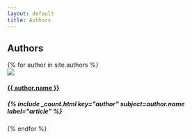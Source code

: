 ```yaml
---
layout: default
title: Authors
---
```


<div class="container">
  <h2 class="section-header">Authors</h2>
  <div data-card-deck class="card-deck">
    <div class="cards-4x">
      <div class="row">
      {% for author in site.authors %}
        <div class="card">
          <a href="{{ author.url }}">
            <img class="card-img-top img-responsive" src="{{ author.image | imgix: site.imgix | append: site.imgix_placeholder_args }}" data-optimize-img>
          </a>
          <div class="card-block">
            <a href="{{ author.url }}">
              <h4 class="card-title card-title--overlap text-uppercase">{{ author.name }}</h4>
            </a>
            <h5 class="card-subtitle">{% include _count.html key="author" subject=author.name label="article" %}</h5>
          </div>
        </div>
      {% endfor %}
      </div>
    </div>
  </div>
</div>